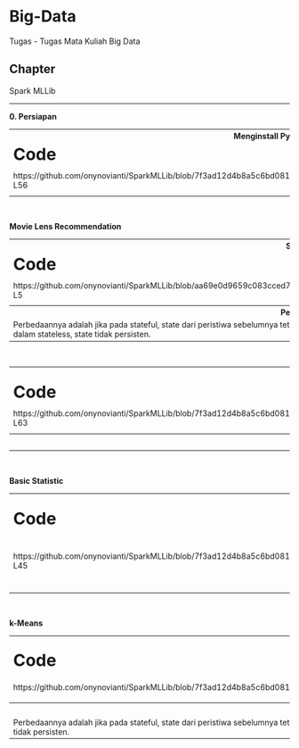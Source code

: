 # Big-Data
Tugas - Tugas Mata Kuliah Big Data

## Chapter
Spark MLLib

<hr/>

**0. Persiapan**
<table border="0">
<tr>
    <th colspan="2" align="center"><b>Menginstall PySpark dan Connect ke Google Drive</b></th>
 </tr>
 <tr>
    <td><b style="font-size:30px">Code</b></td>
    <td><b style="font-size:30px">Output</b></td>
 </tr>
 <tr>
    <td>https://github.com/onynovianti/SparkMLLib/blob/7f3ad12d4b8a5c6bd081e77c942ef89bcac82e5d/copy_of_tugas_minggu_14_spark_mllib_ony.py#L22-L56</td>
    <td><img src="https://github.com/onynovianti/SparkMLLib/blob/aa69e0d9659c083cced75312ad0015bc266896a7/Image/0.%20Persiapan.png"></td>
 </tr>
</table><br>

**Movie Lens Recommendation**
<table border="0">
 <tr>
    <th colspan="2" align="center"><b>Slide 30</b></th>
 </tr>
 <tr>
    <td><b style="font-size:30px">Code</b></td>
    <td><b style="font-size:30px">Output</b></td>
 </tr>
 <tr>
    <td>https://github.com/onynovianti/SparkMLLib/blob/aa69e0d9659c083cced75312ad0015bc266896a7/movieLens(Slide%2030).ipynb#L1-L5</td>
    <td><img src="https://github.com/onynovianti/SparkMLLib/blob/aa69e0d9659c083cced75312ad0015bc266896a7/Image/Slide%2030.png"></td>
 </tr>
 <tr>
    <th colspan="2" align="center">Penjelasan</th>
 </tr>
 <tr>
    <td>Perbedaannya adalah jika pada stateful, state dari peristiwa sebelumnya tetap ada dan memengaruhi peristiwa selanjutnya. sedangkan dalam stateless, state tidak persisten.</td>
 </tr>
</table><br>

<table border="0">
 <tr>
    <th colspan="2" align="center"><b>Slide 48</b></th>
 </tr>
 <tr>
    <td><b style="font-size:30px">Code</b></td>
    <td><b style="font-size:30px">Output</b></td>
 </tr>
 <tr>
    <td>https://github.com/onynovianti/SparkMLLib/blob/7f3ad12d4b8a5c6bd081e77c942ef89bcac82e5d/copy_of_tugas_minggu_14_spark_mllib_ony%20(2).py#L22-L63</td>
    <td><img src="https://github.com/onynovianti/SparkMLLib/blob/aa69e0d9659c083cced75312ad0015bc266896a7/Image/Slide%2048.png"></td>
 </tr>
 <tr>
    <th colspan="2" align="center">Penjelasan</th>
 </tr>
 <tr>
    <td></td>
 </tr>
</table><br>

**Basic Statistic**
<table border="0">
 <tr>
    <th colspan="2" align="center"><b>Basic Statistic</b></th>
 </tr>
 <tr>
    <td><b style="font-size:30px">Code</b></td>
    <td><b style="font-size:30px">Output</b></td>
 </tr>
 <tr>
    <td>https://github.com/onynovianti/SparkMLLib/blob/7f3ad12d4b8a5c6bd081e77c942ef89bcac82e5d/copy_of_tugas_minggu_14_spark_mllib_ony%20(3).py#L22-L45</td>
    <td><img src="https://github.com/onynovianti/spark-streaming/blob/master/00_images/copy%20afiin.png"> <br>
    <img src="https://github.com/onynovianti/SparkMLLib/blob/aa69e0d9659c083cced75312ad0015bc266896a7/Image/Slide%2049.png"></td>
 </tr>
</table>
<br>

**k-Means**
<table border="0">
 <tr>
    <th colspan="2" align="center"><b>k-Means</b></th>
 </tr>
 <tr>
    <td><b style="font-size:30px">Code</b></td>
    <td><b style="font-size:30px">Output</b></td>
 </tr>
 <tr>
    <td>https://github.com/onynovianti/SparkMLLib/blob/7f3ad12d4b8a5c6bd081e77c942ef89bcac82e5d/copy_of_tugas_minggu_14_spark_mllib_ony%20(1).py#L44</td>
    <td><img src="https://github.com/onynovianti/SparkMLLib/blob/aa69e0d9659c083cced75312ad0015bc266896a7/Image/Slide%2054.png"></td>
 </tr>
 <tr>
    <th colspan="2" align="center">Penjelasan</th>
 </tr>
 <tr>
    <td>Perbedaannya adalah jika pada stateful, state dari peristiwa sebelumnya tetap ada dan memengaruhi peristiwa selanjutnya. sedangkan dalam stateless, state tidak persisten.</td>
 </tr>
</table><br>
